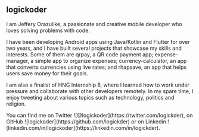 ## logickoder

<p>I am Jeffery Orazulike, a passionate and creative mobile developer who loves solving problems with code.</p>
<p>I have been developing Android apps using Java/Kotlin and Flutter for over two years, and I have built several projects that showcase my skills and interests. 
Some of them are qrpay, a QR code payment app; expense-manager, a simple app to organize expenses; currency-calculator, an app that converts currencies using live rates; and rhapsave, an app that helps users save money for their goals.</p>
<p>I am also a finalist of HNG Internship 8, where I learned how to work under pressure and collaborate with other developers remotely. 
In my spare time, I enjoy tweeting about various topics such as technology, politics and religion.</p>
<p>You can find me on Twitter ![@logickoder](https://twitter.com/logickder), on GitHub ![logickoder](https://github.com/logickder) or on Linkedin ![linkedin.com/in/logickoder](https://linkedin.com/in/logickder).</p>